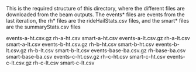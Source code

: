 This is the required structure of this directory, where the different files are downloaded from the beam outputs. The events* files are events from the last iteration, the rh* files are the rideHailStats.csv files, and the smart* files are the summaryStats.csv files



events-a-ht.csv.gz	rh-a-ht.csv		smart-a-ht.csv
events-a-lt.csv.gz	rh-a-lt.csv		smart-a-lt.csv
events-b-ht.csv.gz	rh-b-ht.csv		smart-b-ht.csv
events-b-lt.csv.gz	rh-b-lt.csv		smart-b-lt.csv
events-base-ba.csv.gz	rh-base-ba.csv		smart-base-ba.csv
events-c-ht.csv.gz	rh-c-ht.csv		smart-c-ht.csv
events-c-lt.csv.gz	rh-c-lt.csv		smart-c-lt.csv